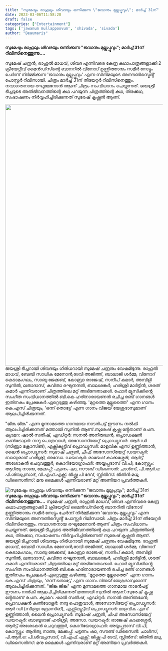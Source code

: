 ```yaml
---
title: "സുമേഷും രാഹുലും ശിവദയും ഒന്നിക്കുന്ന \"ജവാനും മുല്ലപ്പൂവും\"; മാർച്ച് 31ന്"
date: 2023-03-06T11:58:28
draft: false
categories: ["Entertainment"]
tags: ['jawanum mullappoovum', 'shivada', 'sivada']
author: "Beaumaris"
---
```


<strong>സുമേഷും രാഹുലും ശിവദയും ഒന്നിക്കുന്ന "ജവാനും മുല്ലപ്പൂവും"; മാർച്ച് 31ന് റിലീസിനെത്തുന്നു....</strong>

സുമേഷ് ചന്ദ്രൻ, രാഹുൽ മാധവ്, ശിവദ എന്നിവരെ കേന്ദ്ര കഥാപാത്രങ്ങളാക്കി 2 ക്രീയേറ്റീവ് മൈൻഡ്സിന്റെ ബാനറിൽ വിനോദ് ഉണ്ണിത്താനും സമീർ സേട്ടും ചേർന്ന് നിർമ്മിക്കുന്ന 'ജവാനും മുല്ലപ്പൂവും' എന്ന സിനിമയുടെ അനൗൺസ്മെൻ്റ് പോസ്റ്റർ റിലീസായി. ചിത്രം മാർച്ച് 31ന് തീയേറ്റർ റിലീസിനെത്തും. നവാഗതനായ രഘുമേനോൻ ആണ് ചിത്രം സംവിധാനം ചെയ്യുന്നത്. ജയശ്രീ ടീച്ചറുടെ അതിജീവനത്തിന്റെ കഥ പറയുന്ന ചിത്രത്തിന്റെ കഥ, തിരക്കഥ, സംഭാഷണം നിർവ്വഹിച്ചിരിക്കുന്നത് സുരേഷ് കൃഷ്ണൻ ആണ്.

<img class=" wp-image-386374 aligncenter" src="https://cdn.boolokam.com/articles/2023/03/wd-768x1024.jpg" alt="" width="625" height="833" />ജയശ്രി ടീച്ചറായി ശിവദയും ഗിരിധറായി സുമേഷ് ചന്ദ്രനും വേഷമിടുന്നു. രാഹുൽ മാധവ്, ബേബി സാധിക മേനോൻ,ദേവി അജിത്ത്, ബാലാജി ശർമ്മ, വിനോദ് കെടാമംഗലം, സാബു ജേക്കബ്, കോബ്രാ രാജേഷ്, സന്ദീപ് കുമാർ, അമ്പിളി സുനിൽ, ലതാദാസ്, കവിതാ രഘുനന്ദൻ, ബാലശങ്കർ, ഹരിശ്രീ മാർട്ടിൻ, ശരത് കുമാർ എന്നിവരാണ് ചിത്രത്തിലെ മറ്റ് അഭിനേതാക്കൾ. ഫോർ മ്യൂസിക്കിൻ്റെ സംഗീത സംവിധാനത്തിൽ ബി.കെ ഹരിനാരായണൻ രചിച്ച രണ്ട് ഗാനങൾ ഇതിനകം പ്രേക്ഷകർ ഏറ്റെടുത്തു കഴിഞ്ഞു. 'മുറ്റത്തെ മുല്ലത്തെെ" എന്ന ഗാനം കെ.എസ് ചിത്രയും, 'ഒന്ന് തൊട്ടേ' എന്ന ഗാനം വിജയ് യേശുദാസുമാണ് ആലപിച്ചിരിക്കുന്നത്.

"ജിങ്ക ജിങ്ക" എന്ന മൂന്നാമത്തെ ഗാനമായ നാടൻപട്ട് ഈണം നൽകി ആലപിച്ചിരിക്കുന്നത് മത്തായി സുനിൽ ആണ്.സുരേഷ് കൃഷ്ണ ൻ്റേതാണ് രചന. ക്യാമറ: ഷാൽ സതീഷ്, എഡിറ്റർ: സനൽ അനിരുദ്ധൻ, പ്രൊഡക്ഷൻ കൺട്രോളർ: നന്ദു പൊതുവാൾ, അസോസിയേറ്റ് പ്രൊഡ്യൂസർ: ആർ ഡി (സീബ്രാ ക്രോസിങ്), എക്സിക്യൂട്ടീവ് പ്രൊഡ്യൂസർ: മാളവിക എസ് ഉണ്ണിത്താൻ, ലൈൻ പ്രൊഡ്യൂസർ: സുഭാഷ് ചന്ദ്രൻ,
ചീഫ് അസോസിയേറ്റ് ഡയറക്ടർ: ബാബുരാജ് ഹരിശ്രി, അസോ. ഡയറക്ടർ: രാജേഷ് കാക്കശ്ശേരി, ആർട്ട് അശോകൻ ചെറുവത്തൂർ, കൊറിയോഗ്രാഫർ: അയ്യപ്പദാസ് വി.പി, കോസ്റ്റ്യൂം: ആദിത്യ നാണു, മേക്കപ്പ്: പട്ടണം ഷാ, സൗണ്ട് ഡിസൈൻ: ചാൾസ്, പി.ആർ.ഒ: പി.ശിവപ്രസാദ്, വി.എഫ്.എക്സ്: ജിഷ്ണു പി ദേവ്, സ്റ്റിൽസ്: ജിതിൻ മധു, ഡിസൈൻസ്: മനു മൈക്കൾ എന്നിവരാണ് മറ്റ് അണിയറ പ്രവർത്തകർ.


![സുമേഷും രാഹുലും ശിവദയും ഒന്നിക്കുന്ന "ജവാനും മുല്ലപ്പൂവും"; മാർച്ച് 31ന്](https://cdn.boolokam.com/articles/2023/03/wd-768x1024.jpg)**സുമേഷും രാഹുലും ശിവദയും ഒന്നിക്കുന്ന "ജവാനും മുല്ലപ്പൂവും"; മാർച്ച് 31ന് റിലീസിനെത്തുന്നു....** സുമേഷ് ചന്ദ്രൻ, രാഹുൽ മാധവ്, ശിവദ എന്നിവരെ കേന്ദ്ര കഥാപാത്രങ്ങളാക്കി 2 ക്രീയേറ്റീവ് മൈൻഡ്സിന്റെ ബാനറിൽ വിനോദ് ഉണ്ണിത്താനും സമീർ സേട്ടും ചേർന്ന് നിർമ്മിക്കുന്ന 'ജവാനും മുല്ലപ്പൂവും' എന്ന സിനിമയുടെ അനൗൺസ്മെൻ്റ് പോസ്റ്റർ റിലീസായി. ചിത്രം മാർച്ച് 31ന് തീയേറ്റർ റിലീസിനെത്തും. നവാഗതനായ രഘുമേനോൻ ആണ് ചിത്രം സംവിധാനം ചെയ്യുന്നത്. ജയശ്രീ ടീച്ചറുടെ അതിജീവനത്തിന്റെ കഥ പറയുന്ന ചിത്രത്തിന്റെ കഥ, തിരക്കഥ, സംഭാഷണം നിർവ്വഹിച്ചിരിക്കുന്നത് സുരേഷ് കൃഷ്ണൻ ആണ്. ജയശ്രി ടീച്ചറായി ശിവദയും ഗിരിധറായി സുമേഷ് ചന്ദ്രനും വേഷമിടുന്നു. രാഹുൽ മാധവ്, ബേബി സാധിക മേനോൻ,ദേവി അജിത്ത്, ബാലാജി ശർമ്മ, വിനോദ് കെടാമംഗലം, സാബു ജേക്കബ്, കോബ്രാ രാജേഷ്, സന്ദീപ് കുമാർ, അമ്പിളി സുനിൽ, ലതാദാസ്, കവിതാ രഘുനന്ദൻ, ബാലശങ്കർ, ഹരിശ്രീ മാർട്ടിൻ, ശരത് കുമാർ എന്നിവരാണ് ചിത്രത്തിലെ മറ്റ് അഭിനേതാക്കൾ. ഫോർ മ്യൂസിക്കിൻ്റെ സംഗീത സംവിധാനത്തിൽ ബി.കെ ഹരിനാരായണൻ രചിച്ച രണ്ട് ഗാനങൾ ഇതിനകം പ്രേക്ഷകർ ഏറ്റെടുത്തു കഴിഞ്ഞു. 'മുറ്റത്തെ മുല്ലത്തെെ" എന്ന ഗാനം കെ.എസ് ചിത്രയും, 'ഒന്ന് തൊട്ടേ' എന്ന ഗാനം വിജയ് യേശുദാസുമാണ് ആലപിച്ചിരിക്കുന്നത്. "ജിങ്ക ജിങ്ക" എന്ന മൂന്നാമത്തെ ഗാനമായ നാടൻപട്ട് ഈണം നൽകി ആലപിച്ചിരിക്കുന്നത് മത്തായി സുനിൽ ആണ്.സുരേഷ് കൃഷ്ണ ൻ്റേതാണ് രചന. ക്യാമറ: ഷാൽ സതീഷ്, എഡിറ്റർ: സനൽ അനിരുദ്ധൻ, പ്രൊഡക്ഷൻ കൺട്രോളർ: നന്ദു പൊതുവാൾ, അസോസിയേറ്റ് പ്രൊഡ്യൂസർ: ആർ ഡി (സീബ്രാ ക്രോസിങ്), എക്സിക്യൂട്ടീവ് പ്രൊഡ്യൂസർ: മാളവിക എസ് ഉണ്ണിത്താൻ, ലൈൻ പ്രൊഡ്യൂസർ: സുഭാഷ് ചന്ദ്രൻ, ചീഫ് അസോസിയേറ്റ് ഡയറക്ടർ: ബാബുരാജ് ഹരിശ്രി, അസോ. ഡയറക്ടർ: രാജേഷ് കാക്കശ്ശേരി, ആർട്ട് അശോകൻ ചെറുവത്തൂർ, കൊറിയോഗ്രാഫർ: അയ്യപ്പദാസ് വി.പി, കോസ്റ്റ്യൂം: ആദിത്യ നാണു, മേക്കപ്പ്: പട്ടണം ഷാ, സൗണ്ട് ഡിസൈൻ: ചാൾസ്, പി.ആർ.ഒ: പി.ശിവപ്രസാദ്, വി.എഫ്.എക്സ്: ജിഷ്ണു പി ദേവ്, സ്റ്റിൽസ്: ജിതിൻ മധു, ഡിസൈൻസ്: മനു മൈക്കൾ എന്നിവരാണ് മറ്റ് അണിയറ പ്രവർത്തകർ.
